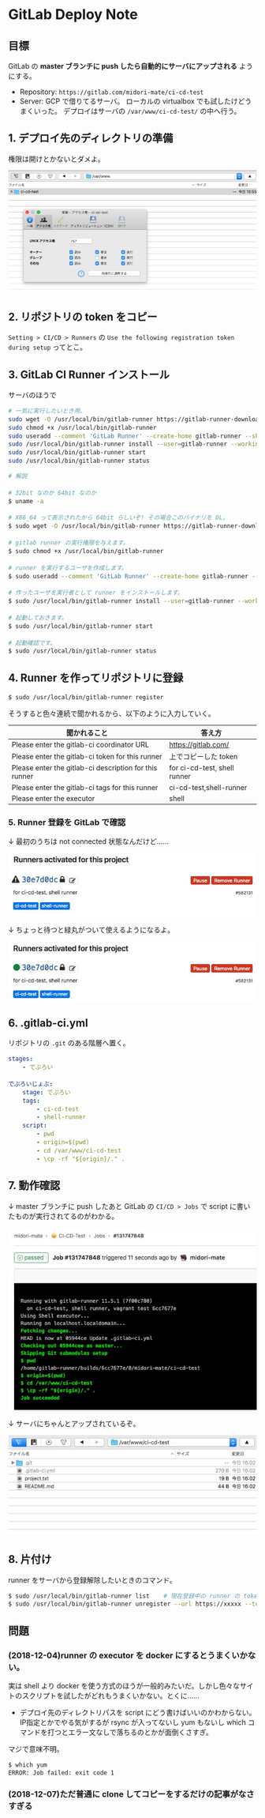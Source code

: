 
GitLab Deploy Note
===

## 目標

GitLab の **master ブランチに push したら自動的にサーバにアップされる** ようにする。

- Repository: `https://gitlab.com/midori-mate/ci-cd-test`
- Server: GCP で借りてるサーバ。 ローカルの virtualbox でも試したけどうまくいった。 デプロイはサーバの `/var/www/ci-cd-test/` の中へ行う。


## 1. デプロイ先のディレクトリの準備

権限は開けとかないとダメよ。

![](media/runner-0.jpg)


## 2. リポジトリの token をコピー

`Setting > CI/CD > Runners` の `Use the following registration token during setup` ってとこ。


## 3. GitLab CI Runner インストール

サーバのほうで

```bash
# 一気に実行したいとき用。
sudo wget -O /usr/local/bin/gitlab-runner https://gitlab-runner-downloads.s3.amazonaws.com/latest/binaries/gitlab-runner-linux-amd64
sudo chmod +x /usr/local/bin/gitlab-runner
sudo useradd --comment 'GitLab Runner' --create-home gitlab-runner --shell /bin/bash
sudo /usr/local/bin/gitlab-runner install --user=gitlab-runner --working-directory=/home/gitlab-runner
sudo /usr/local/bin/gitlab-runner start
sudo /usr/local/bin/gitlab-runner status
```

```bash
# 解説

# 32bit なのか 64bit なのか
$ uname -a

# X86_64 って表示されたから 64bit らしいぞ! その場合このバイナリを DL。
$ sudo wget -O /usr/local/bin/gitlab-runner https://gitlab-runner-downloads.s3.amazonaws.com/latest/binaries/gitlab-runner-linux-amd64

# gitlab runner の実行権限を与えます。
$ sudo chmod +x /usr/local/bin/gitlab-runner

# runner を実行するユーザを作成します。
$ sudo useradd --comment 'GitLab Runner' --create-home gitlab-runner --shell /bin/bash

# 作ったユーザを実行者として runner をインストールします。
$ sudo /usr/local/bin/gitlab-runner install --user=gitlab-runner --working-directory=/home/gitlab-runner

# 起動しておきます。
$ sudo /usr/local/bin/gitlab-runner start

# 起動確認です。
$ sudo /usr/local/bin/gitlab-runner status
```


## 4. Runner を作ってリポジトリに登録

```bash
$ sudo /usr/local/bin/gitlab-runner register
```

そうすると色々連続で聞かれるから、以下のように入力していく。

|                      聞かれること                      |            答え方            |
|--------------------------------------------------------|------------------------------|
| Please enter the gitlab-ci coordinator URL             | https://gitlab.com/          |
| Please enter the gitlab-ci token for this runner       | 上でコピーした token         |
| Please enter the gitlab-ci description for this runner | for ci-cd-test, shell runner |
| Please enter the gitlab-ci tags for this runner        | ci-cd-test,shell-runner      |
| Please enter the executor                              | shell                        |


### 5. Runner 登録を GitLab で確認

↓ 最初のうちは not connected 状態なんだけど……

![](media/runner-1.jpg)

↓ ちょっと待つと緑丸がついて使えるようになるよ。

![](media/runner-2.jpg)


## 6. .gitlab-ci.yml

リポジトリの `.git` のある階層へ置く。

```yml
stages:
    - でぷろい

でぷろいじょぶ:
    stage: でぷろい
    tags:
        - ci-cd-test
        - shell-runner
    script:
        - pwd
        - origin=$(pwd)
        - cd /var/www/ci-cd-test
        - \cp -rf "${origin}/." .
```


## 7. 動作確認

↓ master ブランチに push したあと GitLab の `CI/CD > Jobs` で script に書いたものが実行されてるのがわかる。

![](media/runner-3.jpg)

↓ サーバにちゃんとアップされているぞ。

![](media/runner-4.jpg)


## 8. 片付け

runner をサーバから登録解除したいときのコマンド。

```bash 
$ sudo /usr/local/bin/gitlab-runner list    # 現在登録中の runner の token と url が表示される。
$ sudo /usr/local/bin/gitlab-runner unregister --url https://xxxxx --token xxxxx
```

## 問題

### (2018-12-04)runner の executor を docker にするとうまくいかない。

実は shell より docker を使う方式のほうが一般的みたいだ。しかし色々なサイトのスクリプトを試したがどれもうまくいかない。とくに……

- デプロイ先のディレクトリパスを script にどう書けばいいのかわからない。 IP指定とかでやる気がするが rsync が入ってないし yum もないし which コマンドを打つとエラー文なしで落ちるのとかが面倒くさすぎ。

マジで意味不明。

```
$ which yum
ERROR: Job failed: exit code 1
```

### (2018-12-07)ただ普通に clone してコピーをするだけの記事がなさすぎる
